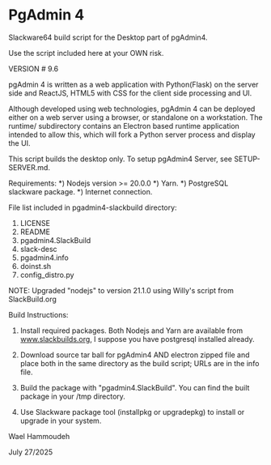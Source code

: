 PgAdmin 4
=========

Slackware64 build script for the Desktop part of pgAdmin4.

Use the script included here at your OWN risk.

VERSION # 9.6

pgAdmin 4 is written as a web application with Python(Flask) on the server side
and ReactJS, HTML5 with CSS for the client side processing and UI.

Although developed using web technologies, pgAdmin 4 can be deployed either on
a web server using a browser, or standalone on a workstation. The runtime/
subdirectory contains an Electron based runtime application intended to allow this,
which will fork a Python server process and display the UI.

This script builds the desktop only. To setup pgAdmin4 Server, see SETUP-SERVER.md.

Requirements:
 *) Nodejs version >= 20.0.0
 *) Yarn.
 *) PostgreSQL slackware package.
 *) Internet connection.

File list included in pgadmin4-slackbuild directory:
 1) LICENSE
 2) README
 3) pgadmin4.SlackBuild
 4) slack-desc
 5) pgadmin4.info
 6) doinst.sh
 7) config_distro.py

NOTE:
Upgraded "nodejs" to version 21.1.0 using Willy's script from SlackBuild.org

Build Instructions:

 1) Install required packages. Both Nodejs and Yarn are available from
    www.slackbuilds.org, I suppose you have postgresql installed already.

 2) Download source tar ball for pgAdmin4 AND electron zipped file and place both
     in the same directory as the build script; URLs are in the info file.

 3) Build the package with "pgadmin4.SlackBuild". You can find the built
    package in your /tmp directory.

 4) Use Slackware package tool (installpkg or upgradepkg) to install or
     upgrade in your system.

Wael Hammoudeh

July 27/2025
